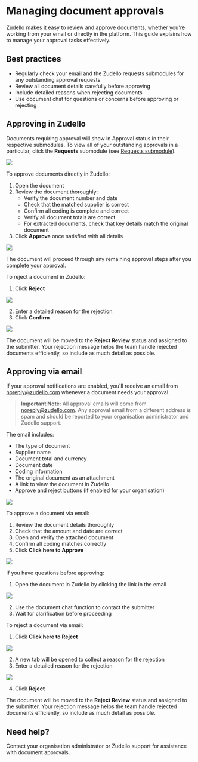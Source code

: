 # Managing document approvals

Zudello makes it easy to review and approve documents, whether you're working from your email or directly in the platform. This guide explains how to manage your approval tasks effectively.

## Best practices

- Regularly check your email and the Zudello requests submodules for any outstanding approval requests
- Review all document details carefully before approving
- Include detailed reasons when rejecting documents
- Use document chat for questions or concerns before approving or rejecting

## Approving in Zudello

Documents requiring approval will show in Approval status in their respective submodules. To view all of your outstanding approvals in a particular, click the **Requests** submodule (see [Requests submodule](requests-submodule.md)).

![](../images/CleanShot%202025-04-16%20at%2007.26.14.png)

To approve documents directly in Zudello:

1. Open the document
2. Review the document thoroughly:
   - Verify the document number and date
   - Check that the matched supplier is correct
   - Confirm all coding is complete and correct
   - Verify all document totals are correct
   - For extracted documents, check that key details match the original document
1. Click **Approve** once satisfied with all details

![](../images/CleanShot%202025-04-16%20at%2007.27.49.png)

The document will proceed through any remaining approval steps after you complete your approval.

To reject a document in Zudello:

1. Click **Reject**

![](../images/CleanShot%202025-04-16%20at%2007.27.49%201.png)

2. Enter a detailed reason for the rejection   
3. Click **Confirm**

![](../images/CleanShot%202025-04-16%20at%2007.31.50%201.png)

The document will be moved to the **Reject Review** status and assigned to the submitter. Your rejection message helps the team handle rejected documents efficiently, so include as much detail as possible.

## Approving via email

If your approval notifications are enabled, you'll receive an email from noreply@zudello.com whenever a document needs your approval. 

> **Important Note**: All approval emails will come from noreply@zudello.com. Any approval email from a different address is spam and should be reported to your organisation administrator and Zudello support. 

The email includes:

- The type of document
- Supplier name
- Document total and currency
- Document date
- Coding information
- The original document as an attachment
- A link to view the document in Zudello
- Approve and reject buttons (if enabled for your organisation)

![](../images/CleanShot%202025-04-09%20at%2015.57.08%201.png)

To approve a document via email:

1. Review the document details thoroughly
2. Check that the amount and date are correct
3. Open and verify the attached document
4. Confirm all coding matches correctly
5. Click **Click here to Approve**

![](../images/CleanShot%202025-04-09%20at%2016.04.08.png)

If you have questions before approving:

1. Open the document in Zudello by clicking the link in the email

![](../images/CleanShot%202025-04-09%20at%2016.04.08%201.png)

2. Use the document chat function to contact the submitter
3. Wait for clarification before proceeding

To reject a document via email:

1. Click **Click here to Reject**

![](../images/CleanShot%202025-04-09%20at%2016.04.08%202.png)

2. A new tab will be opened to collect a reason for the rejection
3. Enter a detailed reason for the rejection

![](../images/CleanShot%202025-04-09%20at%2016.09.47.png)

4. Click **Reject**

The document will be moved to the **Reject Review** status and assigned to the submitter. Your rejection message helps the team handle rejected documents efficiently, so include as much detail as possible.

## Need help?

Contact your organisation administrator or Zudello support for assistance with document approvals.